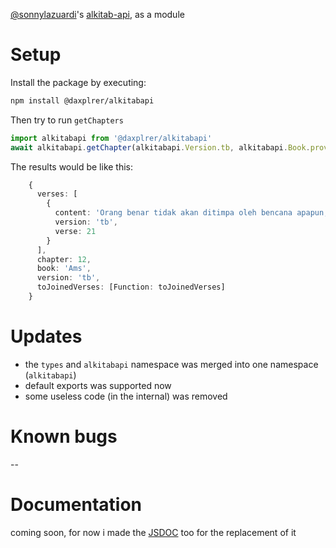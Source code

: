 [@sonnylazuardi](https://github.com/sonnylazuardi)'s [alkitab-api](https://github.com/sonnylazuardi/alkitab-api), as a module
# Setup
Install the package by executing:
```sh
npm install @daxplrer/alkitabapi
```

Then try to run ```getChapters```
```ts
import alkitabapi from '@daxplrer/alkitabapi'
await alkitabapi.getChapter(alkitabapi.Version.tb, alkitabapi.Book.proverbs, 12, 21);
```

The results would be like this:
```ts
    {
      verses: [
        {
          content: 'Orang benar tidak akan ditimpa oleh bencana apapun, tetapi orang fasik akan senantiasa celaka.', 
          version: 'tb',
          verse: 21
        }
      ],
      chapter: 12,
      book: 'Ams',
      version: 'tb',
      toJoinedVerses: [Function: toJoinedVerses]
    }
```
# Updates
- the ```types``` and ```alkitabapi``` namespace was merged into one namespace (```alkitabapi```)
- default exports was supported now
- some useless code (in the internal) was removed
# Known bugs
--
# Documentation
coming soon, for now i made the [JSDOC](https://www.typescriptlang.org/docs/handbook/jsdoc-supported-types.html) too for the replacement of it